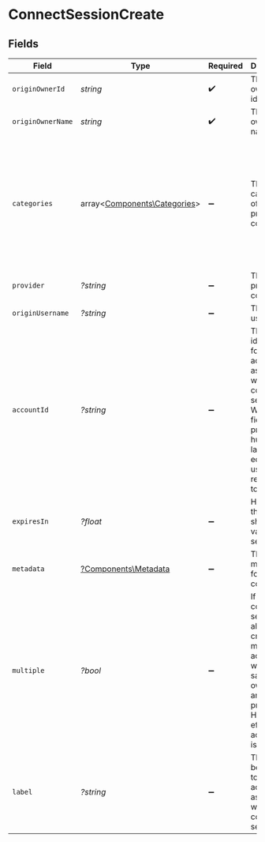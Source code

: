 # ConnectSessionCreate


## Fields

| Field                                                                                                                                                               | Type                                                                                                                                                                | Required                                                                                                                                                            | Description                                                                                                                                                         | Example                                                                                                                                                             |
| ------------------------------------------------------------------------------------------------------------------------------------------------------------------- | ------------------------------------------------------------------------------------------------------------------------------------------------------------------- | ------------------------------------------------------------------------------------------------------------------------------------------------------------------- | ------------------------------------------------------------------------------------------------------------------------------------------------------------------- | ------------------------------------------------------------------------------------------------------------------------------------------------------------------- |
| `originOwnerId`                                                                                                                                                     | *string*                                                                                                                                                            | :heavy_check_mark:                                                                                                                                                  | The origin owner identifier                                                                                                                                         |                                                                                                                                                                     |
| `originOwnerName`                                                                                                                                                   | *string*                                                                                                                                                            | :heavy_check_mark:                                                                                                                                                  | The origin owner name                                                                                                                                               |                                                                                                                                                                     |
| `categories`                                                                                                                                                        | array<[Components\Categories](../../Models/Components/Categories.md)>                                                                                               | :heavy_minus_sign:                                                                                                                                                  | The categories of the provider to connect to                                                                                                                        | [<br/>"ats",<br/>"hris",<br/>"hrisLegacy",<br/>"crm",<br/>"iam",<br/>"marketing",<br/>"lms",<br/>"stackOne",<br/>"documents",<br/>"ticketing",<br/>"screening"<br/>] |
| `provider`                                                                                                                                                          | *?string*                                                                                                                                                           | :heavy_minus_sign:                                                                                                                                                  | The provider to connect to                                                                                                                                          |                                                                                                                                                                     |
| `originUsername`                                                                                                                                                    | *?string*                                                                                                                                                           | :heavy_minus_sign:                                                                                                                                                  | The origin username                                                                                                                                                 |                                                                                                                                                                     |
| `accountId`                                                                                                                                                         | *?string*                                                                                                                                                           | :heavy_minus_sign:                                                                                                                                                  | The unique identifier for the account associated with this connect session. When this field is present, the hub will launch in edit mode using the retrieved token. |                                                                                                                                                                     |
| `expiresIn`                                                                                                                                                         | *?float*                                                                                                                                                            | :heavy_minus_sign:                                                                                                                                                  | How long the session should be valid for in seconds                                                                                                                 |                                                                                                                                                                     |
| `metadata`                                                                                                                                                          | [?Components\Metadata](../../Models/Components/Metadata.md)                                                                                                         | :heavy_minus_sign:                                                                                                                                                  | The metadata for the connection                                                                                                                                     |                                                                                                                                                                     |
| `multiple`                                                                                                                                                          | *?bool*                                                                                                                                                             | :heavy_minus_sign:                                                                                                                                                  | If set, this connect session will allow creation of multiple accounts with the same origin owner id and provider. Has no effect if account_id is set.               |                                                                                                                                                                     |
| `label`                                                                                                                                                             | *?string*                                                                                                                                                           | :heavy_minus_sign:                                                                                                                                                  | The label to be applied to the account associated with this connect session.                                                                                        |                                                                                                                                                                     |